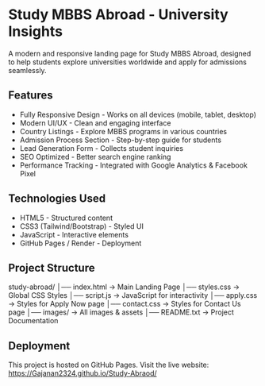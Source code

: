 # Study MBBS Abroad - University Insights

A modern and responsive landing page for Study MBBS Abroad, designed to help students explore universities worldwide and apply for admissions seamlessly.

## Features

- Fully Responsive Design - Works on all devices (mobile, tablet, desktop)
- Modern UI/UX - Clean and engaging interface
- Country Listings - Explore MBBS programs in various countries
- Admission Process Section - Step-by-step guide for students
- Lead Generation Form - Collects student inquiries
- SEO Optimized - Better search engine ranking
- Performance Tracking - Integrated with Google Analytics & Facebook Pixel

## Technologies Used

- HTML5 - Structured content
- CSS3 (Tailwind/Bootstrap) - Styled UI
- JavaScript - Interactive elements
- GitHub Pages / Render - Deployment

## Project Structure

study-abroad/
│── index.html        -> Main Landing Page
│── styles.css        -> Global CSS Styles
│── script.js         -> JavaScript for interactivity
│── apply.css         -> Styles for Apply Now page
│── contact.css       -> Styles for Contact Us page
│── images/           -> All images & assets
│── README.txt        -> Project Documentation

## Deployment

This project is hosted on GitHub Pages. Visit the live website:  
https://Gajanan2324.github.io/Study-Abraod/
